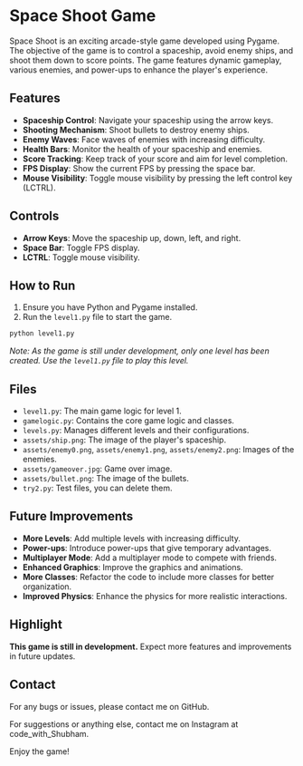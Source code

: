 # Space Shoot Game

Space Shoot is an exciting arcade-style game developed using Pygame. The objective of the game is to control a spaceship, avoid enemy ships, and shoot them down to score points. The game features dynamic gameplay, various enemies, and power-ups to enhance the player's experience.

## Features

- **Spaceship Control**: Navigate your spaceship using the arrow keys.
- **Shooting Mechanism**: Shoot bullets to destroy enemy ships.
- **Enemy Waves**: Face waves of enemies with increasing difficulty.
- **Health Bars**: Monitor the health of your spaceship and enemies.
- **Score Tracking**: Keep track of your score and aim for level completion.
- **FPS Display**: Show the current FPS by pressing the space bar.
- **Mouse Visibility**: Toggle mouse visibility by pressing the left control key (LCTRL).

## Controls

- **Arrow Keys**: Move the spaceship up, down, left, and right.
- **Space Bar**: Toggle FPS display.
- **LCTRL**: Toggle mouse visibility.

## How to Run

1. Ensure you have Python and Pygame installed.
2. Run the `level1.py` file to start the game.

```bash
python level1.py
```

*Note: As the game is still under development, only one level has been created. Use the `level1.py` file to play this level.*

## Files

- `level1.py`: The main game logic for level 1.
- `gamelogic.py`: Contains the core game logic and classes.
- `levels.py`: Manages different levels and their configurations.
- `assets/ship.png`: The image of the player's spaceship.
- `assets/enemy0.png`, `assets/enemy1.png`, `assets/enemy2.png`: Images of the enemies.
- `assets/gameover.jpg`: Game over image.
- `assets/bullet.png`: The image of the bullets.
- `try2.py`: Test files, you can delete them.

## Future Improvements

- **More Levels**: Add multiple levels with increasing difficulty.
- **Power-ups**: Introduce power-ups that give temporary advantages.
- **Multiplayer Mode**: Add a multiplayer mode to compete with friends.
- **Enhanced Graphics**: Improve the graphics and animations.
- **More Classes**: Refactor the code to include more classes for better organization.
- **Improved Physics**: Enhance the physics for more realistic interactions.

## Highlight

**This game is still in development.** Expect more features and improvements in future updates.

## Contact

For any bugs or issues, please contact me on GitHub.

For suggestions or anything else, contact me on Instagram at code_with_Shubham.

Enjoy the game!

